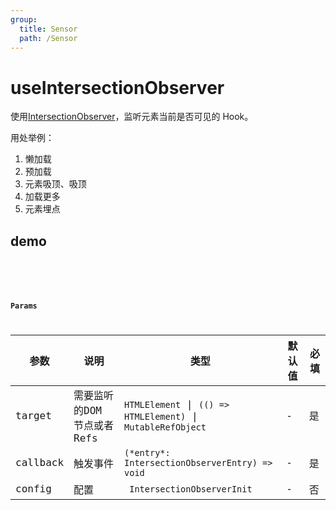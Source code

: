 ```yaml
---
group:
  title: Sensor
  path: /Sensor
---
```


# useIntersectionObserver

使用[IntersectionObserver](https://developer.mozilla.org/zh-CN/docs/Web/API/Intersection_Observer_API)，监听元素当前是否可见的 Hook。

用处举例：

1. 懒加载
2. 预加载
3. 元素吸顶、吸顶
4. 加载更多
5. 元素埋点

## demo

<code src="./Demo/index.tsx"/>

<code src="./Demo/demo2.tsx"/>

### Params

| 参数    | 说明                                         | 类型                   | 默认值 | 必填 |
|---------|----------------------------------------------|------------------------|--------|--------|
| target | 需要监听的DOM 节点或者 Refs | `HTMLElement` \| `(() => HTMLElement)` \| `MutableRefObject` | -      | 是     |
| callback | 触发事件 | `(*entry*: IntersectionObserverEntry) => void` | - | 是 |
| config | 配置 | ` IntersectionObserverInit` | - | 否 |

